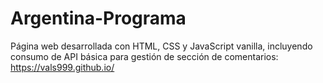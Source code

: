 # Argentina-Programa
Página web desarrollada con HTML, CSS y JavaScript vanilla, incluyendo consumo de API básica para gestión de sección de comentarios: https://vals999.github.io/

